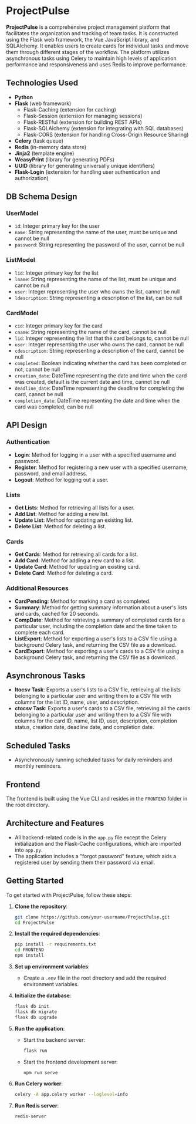 # ProjectPulse

**ProjectPulse** is a comprehensive project management platform that facilitates the organization and tracking of team tasks. It is constructed using the Flask web framework, the Vue JavaScript library, and SQLAlchemy. It enables users to create cards for individual tasks and move them through different stages of the workflow. The platform utilizes asynchronous tasks using Celery to maintain high levels of application performance and responsiveness and uses Redis to improve performance.

## Technologies Used

- **Python**
- **Flask** (web framework)
  - Flask-Caching (extension for caching)
  - Flask-Session (extension for managing sessions)
  - Flask-RESTful (extension for building REST APIs)
  - Flask-SQLAlchemy (extension for integrating with SQL databases)
  - Flask-CORS (extension for handling Cross-Origin Resource Sharing)
- **Celery** (task queue)
- **Redis** (in-memory data store)
- **Jinja2** (template engine)
- **WeasyPrint** (library for generating PDFs)
- **UUID** (library for generating universally unique identifiers)
- **Flask-Login** (extension for handling user authentication and authorization)

## DB Schema Design

### UserModel
- `id`: Integer primary key for the user
- `name`: String representing the name of the user, must be unique and cannot be null
- `password`: String representing the password of the user, cannot be null

### ListModel
- `lid`: Integer primary key for the list
- `lname`: String representing the name of the list, must be unique and cannot be null
- `user`: Integer representing the user who owns the list, cannot be null
- `ldescription`: String representing a description of the list, can be null

### CardModel
- `cid`: Integer primary key for the card
- `cname`: String representing the name of the card, cannot be null
- `lid`: Integer representing the list that the card belongs to, cannot be null
- `user`: Integer representing the user who owns the card, cannot be null
- `cdescription`: String representing a description of the card, cannot be null
- `completed`: Boolean indicating whether the card has been completed or not, cannot be null
- `creation_date`: DateTime representing the date and time when the card was created, default is the current date and time, cannot be null
- `deadline_date`: DateTime representing the deadline for completing the card, cannot be null
- `completion_date`: DateTime representing the date and time when the card was completed, can be null

## API Design

### Authentication
- **Login**: Method for logging in a user with a specified username and password.
- **Register**: Method for registering a new user with a specified username, password, and email address.
- **Logout**: Method for logging out a user.

### Lists
- **Get Lists**: Method for retrieving all lists for a user.
- **Add List**: Method for adding a new list.
- **Update List**: Method for updating an existing list.
- **Delete List**: Method for deleting a list.

### Cards
- **Get Cards**: Method for retrieving all cards for a list.
- **Add Card**: Method for adding a new card to a list.
- **Update Card**: Method for updating an existing card.
- **Delete Card**: Method for deleting a card.

### Additional Resources
- **CardPending**: Method for marking a card as completed.
- **Summary**: Method for getting summary information about a user's lists and cards, cached for 20 seconds.
- **CompDate**: Method for retrieving a summary of completed cards for a particular user, including the completion date and the time taken to complete each card.
- **ListExport**: Method for exporting a user's lists to a CSV file using a background Celery task, and returning the CSV file as a download.
- **CardExport**: Method for exporting a user's cards to a CSV file using a background Celery task, and returning the CSV file as a download.

## Asynchronous Tasks
- **ltocsv Task**: Exports a user's lists to a CSV file, retrieving all the lists belonging to a particular user and writing them to a CSV file with columns for the list ID, name, user, and description.
- **ctocsv Task**: Exports a user's cards to a CSV file, retrieving all the cards belonging to a particular user and writing them to a CSV file with columns for the card ID, name, list ID, user, description, completion status, creation date, deadline date, and completion date.

## Scheduled Tasks
- Asynchronously running scheduled tasks for daily reminders and monthly reminders.

## Frontend
The frontend is built using the Vue CLI and resides in the `FRONTEND` folder in the root directory.

## Architecture and Features
- All backend-related code is in the `app.py` file except the Celery initialization and the Flask-Cache configurations, which are imported into `app.py`.
- The application includes a "forgot password" feature, which aids a registered user by sending them their password via email.

## Getting Started

To get started with ProjectPulse, follow these steps:

1. **Clone the repository**:
    ```sh
    git clone https://github.com/your-username/ProjectPulse.git
    cd ProjectPulse
    ```

2. **Install the required dependencies**:
    ```sh
    pip install -r requirements.txt
    cd FRONTEND
    npm install
    ```

3. **Set up environment variables**:
    - Create a `.env` file in the root directory and add the required environment variables.

4. **Initialize the database**:
    ```sh
    flask db init
    flask db migrate
    flask db upgrade
    ```

5. **Run the application**:
    - Start the backend server:
        ```sh
        flask run
        ```
    - Start the frontend development server:
        ```sh
        npm run serve
        ```

6. **Run Celery worker**:
    ```sh
    celery -A app.celery worker --loglevel=info
    ```

7. **Run Redis server**:
    ```sh
    redis-server
    ```


